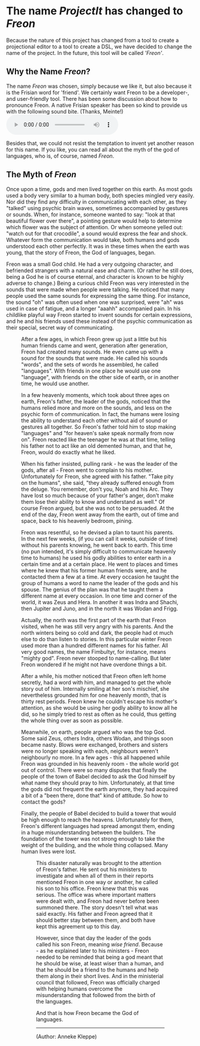 <script>
    import Figure from "$lib/figures/Figure.svelte";
    let imageName = 'writing-child.png';
    let caption = 'Is this Freon?';
    let figureNumber = 1;
    let imageName2 = 'tower-of-babel.png';
    let caption2 = 'Tower of Babel';
    let figureNumber2 = 2;
</script>

# The name <i>ProjectIt</i> has changed to <i>Freon</i>

Because the nature of this project has changed from a tool to create a projectional editor to a tool to create a DSL,
we have decided to change the name of the project. In the future, this tool will be called <i>'Freon'</i>.

## Why the Name <i>Freon</i>?

The name <i>Freon</i> was chosen, simply because we like it, but also because it is the Frisian word for 'friend'.
We certainly want Freon to be a developer-, and user-friendly tool. There has been some discussion about how to pronounce
Freon. A native Frisian speaker has been so kind to provide us with the following sound bite. (Thanks, Meinte!)
<audio controls><source src="../../freon - pronunciation.mp3" type="audio/mpeg">Your browser does not support the audio element.</audio>

Besides that, we could not resist the temptation to
invent yet another reason for this name. If you like, you can read all about the myth of the god of languages,
who is, of course, named <i>Freon</i>.

## The Myth of <i>Freon</i>

Once upon a time, gods and men lived together on this earth. As most gods used a body very similar
to a human body, both species mingled very easily. Nor did they find any difficulty in communicating
with each other, as they "talked" using psychic brain waves, sometimes accompanied by gestures or
sounds. When, for instance, someone wanted to say: "look at that beautiful flower over there", a
pointing gesture would help to determine which flower was the subject of attention. Or when
someone yelled out: "watch out for that crocodile", a sound would express the fear and shock.
Whatever form the communication would take, both humans and gods understood each other perfectly.
It was in these times when the earth was young, that the story of Freon, the God of languages, began.

Freon was a small God child. He had a very outgoing character, and befriended strangers with a
natural ease and charm. (Or rather he still does, being a God he is of course eternal, and
character is known to be highly adverse to change.) Being a curious child Freon was very
interested in the sounds that were made when people were talking. He noticed that many people
used the same sounds for expressing the same thing. For instance, the sound "oh" was often used
when one was surprised, were "ah" was used in case of fatigue, and a longer "aaahh" accompanied
pain. In his childlike playful way Freon started to invent sounds for certain expressions, and
he and his friends used these instead of the psychic communication as their special, secret way
of communicating.

<Figure
bind:imageName={imageName}
bind:caption={caption}
/>

After a few ages, in which Freon grew up just a little but his human friends came and went,
generation after generation, Freon had created many sounds. He even came up with a sound for
the sounds that were made. He called his sounds "words", and the sets of words he assembled,
he called "languages". With friends in one place he would use one "language", with friends
on the other side of earth, or in another time, he would use another.

In a few heavenly moments, which took about three ages on earth, Freon's father, the leader
of the gods, noticed that the humans relied more and more on the sounds, and less on the
psychic form of communication. In fact, the humans were losing the ability to understand
each other without aid of sound or gestures all together. So Freon's father told him to
stop making "languages" and "for heaven's sake speak normally from now on". Freon reacted
like the teenager he was at that time, telling his father not to act like an old demented
human, and that he, Freon, would do exactly what he liked.

When his father insisted, pulling rank - he was the leader of the gods, after all - Freon
went to complain to his mother. Unfortunately for Freon, she agreed with his father. "Take
pity on the humans", she said, "they already suffered enough from the deluge. You remember,
don't you, Noah and his Arc. They have lost so much because of your father's anger, don't make
them lose their ability to know and understand as well." Of course Freon argued, but she was
not to be persuaded. At the end of the day, Freon went away from the earth, out of time and
space, back to his heavenly bedroom, pining.

Freon was resentful, so he devised a plan to taunt his parents. In the next few weeks, (if
you can call it weeks, outside of time) without his parents knowing, he went back to earth.
This time (no pun intended, it's simply difficult to communicate heavenly time to humans) he
used his godly abilities to enter earth in a certain time and at a certain place. He went to
places and times where he knew that his former human friends were, and he contacted them
a few at a time. At every occasion he taught the group of humans a word to name the leader
of the gods and his spouse. The genius of the plan was that he taught them a different name
at every occasion. In one time and corner of the world, it was Zeus and Hera. In another it
was Indra and Shachi, then Jupiter and Juno, and in the north it was Wodan and Frigg.

Actually, the north was the first part of the earth that Freon visited, when he was still
very angry with his parents. And the north winters being so cold and dark, the people had
ot much else to do than listen to stories. In this particular winter Freon used more than
a hundred different names for his father. All very good names, the name Fimbultyr, for
instance, means "mighty god". Freon never stooped to name-calling. But later Freon
wondered if he might not have overdone things a bit.

After a while, his mother noticed that Freon often left home secretly, had a word with him,
and managed to get the whole story out of him. Internally smiling at her son's mischief,
she nevertheless grounded him for one heavenly month, that is thirty rest periods. Freon
knew he couldn't escape his mother's attention, as she would be using her godly ability
to know all he did, so he simply tried to rest as often as he could, thus getting the
whole thing over as soon as possible.

Meanwhile, on earth, people argued who was the top God. Some said Zeus, others Indra,
others Wodan, and things soon became nasty. Blows were exchanged, brothers and sisters
were no longer speaking with each, neighbours weren't neighbourly no more. In a
few ages - this all happened while Freon was grounded in his heavenly room - the whole world got
out of control. There were so many disputes that finally the people of the town of
Babel decided to ask the God himself by what name they should pray to him. Unfortunately, at
that time the gods did not frequent the earth anymore, they had acquired a bit of a
"been there, done that" kind of attitude. So how to contact the gods?

Finally, the people of Babel decided to build a tower that would be high enough to
reach the heavens. Unfortunately for them, Freon's different languages had spread amongst
them, ending in a huge misunderstanding between the builders. The foundation of the tower
was not strong enough to take the weight of the building, and the whole thing collapsed.
Many human lives were lost.

<Figure
bind:imageName={imageName2}
bind:caption={caption2}
bind:figureNumber={figureNumber2}
/>

This disaster naturally was brought to the attention of Freon's father. He sent out his
ministers to investigate and when all of them in their reports mentioned Freon in one
way or another, he called his son to his office. Freon knew that this was serious.
The office was where important matters were dealt with, and Freon had never before
been summoned there. The story doesn't tell what was said exactly. His father and Freon
agreed that it should better stay between them, and both have kept this agreement up
to this day.

However, since that day the leader of the gods called his son Freon, meaning <i>wise friend</i>.
Because - as he explained later to his ministers - Freon needed to be reminded that being
a god meant that he should be wise, at least wiser than a human, and that he should be a
friend to the humans and help them along in their short lives. And in the ministerial
council that followed, Freon was officially charged with helping humans overcome the
misunderstanding that followed from the birth of the languages.

And that is how Freon became the God of languages.

<hr>

(Author: Anneke Kleppe)
